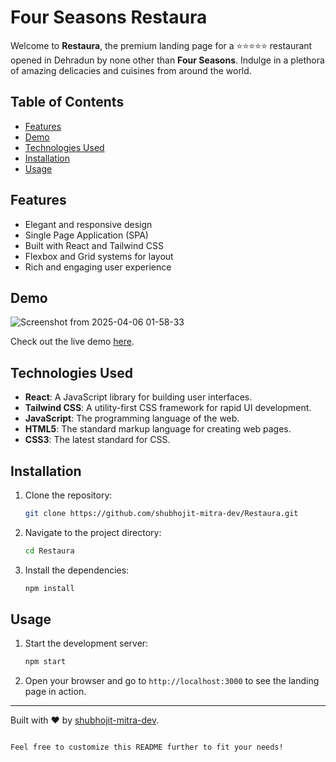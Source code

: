 # Four Seasons Restaura

Welcome to **Restaura**, the premium landing page for a ⭐️⭐️⭐️⭐️⭐️ restaurant opened in Dehradun by none other than **Four Seasons**. Indulge in a plethora of amazing delicacies and cuisines from around the world.

## Table of Contents
- [Features](#features)
- [Demo](#demo)
- [Technologies Used](#technologies-used)
- [Installation](#installation)
- [Usage](#usage)

## Features
- Elegant and responsive design
- Single Page Application (SPA)
- Built with React and Tailwind CSS
- Flexbox and Grid systems for layout
- Rich and engaging user experience

## Demo
![Screenshot from 2025-04-06 01-58-33](https://github.com/user-attachments/assets/39ca77c7-2e91-44c9-9723-784108aa7d80)


Check out the live demo [here](https://four-seasons-restaura.vercel.app).

## Technologies Used
- **React**: A JavaScript library for building user interfaces.
- **Tailwind CSS**: A utility-first CSS framework for rapid UI development.
- **JavaScript**: The programming language of the web.
- **HTML5**: The standard markup language for creating web pages.
- **CSS3**: The latest standard for CSS.

## Installation
1. Clone the repository:
    ```sh
    git clone https://github.com/shubhojit-mitra-dev/Restaura.git
    ```

2. Navigate to the project directory:
    ```sh
    cd Restaura
    ```

3. Install the dependencies:
    ```sh
    npm install
    ```

## Usage
1. Start the development server:
    ```sh
    npm start
    ```

2. Open your browser and go to `http://localhost:3000` to see the landing page in action.

---

Built with ❤️ by [shubhojit-mitra-dev](https://github.com/shubhojit-mitra-dev).
```

Feel free to customize this README further to fit your needs!
